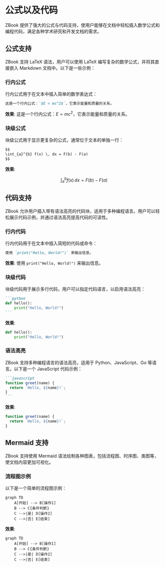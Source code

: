 # 公式以及代码

ZBook 提供了强大的公式与代码支持，使用户能够在文档中轻松插入数学公式和编程代码，满足各种学术研究和开发文档的需求。

## 公式支持

ZBook 支持 LaTeX 语法，用户可以使用 LaTeX 编写复杂的数学公式，并将其直接嵌入 Markdown 文档中。以下是一些示例：

### 行内公式

行内公式用于在文本中插入简单的数学表达式：

```markdown
这是一个行内公式：`$E = mc^2$`，它表示能量和质量的关系。
```

**效果**: 这是一个行内公式：$E = mc^2$，它表示能量和质量的关系。

### 块级公式

块级公式用于显示更复杂的公式，通常位于文本的单独一行：

```markdown
$$
\int_{a}^{b} f(x) \, dx = F(b) - F(a)
$$
```

**效果**:

$$
\int_{a}^{b} f(x) \, dx = F(b) - F(a)
$$

## 代码支持

ZBook 允许用户插入带有语法高亮的代码块，适用于多种编程语言。用户可以轻松展示代码示例，并通过语法高亮提高代码的可读性。

### 行内代码

行内代码用于在文本中插入简短的代码或命令：

```markdown
使用 `print("Hello, World!")` 来输出信息。
```

**效果**: 使用 `print("Hello, World!")` 来输出信息。

### 块级代码

块级代码用于展示多行代码，用户可以指定代码语言，以启用语法高亮：

````markdown
```python
def hello():
    print("Hello, World!")
```
````

**效果**:

```python
def hello():
    print("Hello, World!")
```

### 语法高亮

ZBook 支持多种编程语言的语法高亮，适用于 Python、JavaScript、Go 等语言。以下是一个 JavaScript 代码示例：

````markdown
```javascript
function greet(name) {
  return `Hello, ${name}!`;
}
```
````

**效果**:

```javascript
function greet(name) {
  return `Hello, ${name}!`;
}
```

## Mermaid 支持

ZBook 支持使用 Mermaid 语法绘制各种图表，包括流程图、时序图、类图等，使文档内容更加可视化。

### 流程图示例

以下是一个简单的流程图示例：

```mermaid
graph TD
    A[开始] --> B[操作1]
    B --> C{条件判断}
    C -->|是| D[操作2]
    C -->|否| E[结束]
```

**效果**:

```mermaid
graph TD
    A[开始] --> B[操作1]
    B --> C{条件判断}
    C -->|是| D[操作2]
    C -->|否| E[结束]
```
